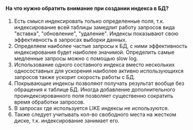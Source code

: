 #### **На что нужно обратить внимание при создании индекса в БД?**

1. Есть смысл индексировать только определенные поля, т.к. индексирование всей таблицы замедлит работу запросов вида "вставка", "обновление", "удаление". Индексы показывают свою эффективность в запросах выборки данных.
2. Определяем наиболее частые запросы к БД, с ними эффективность индексирования будет наиболее значимой. Определить самые медленные запросы можно с помощью slow log.
3. Использование одного составного индекса вместо нескольких односоставных для ускорения наиболее активно использующихся запросов также ускорит скорость работы с БД.
4. Покрывающие индексы позволяют получать результат вообще без обращения к таблице БД. Иногда добавление дополнительного проиндексированного поля позволяет существенно сократить время обработки запросов.
5. В запросах где используется LIKE индексы не используются.
6. Также следует учитывать кол-во свободного места на жестком диске, т.к. индексирование занимает его.   